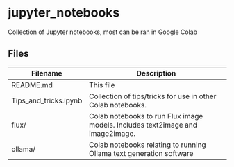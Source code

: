 # jupyter_notebooks
Collection of Jupyter notebooks, most can be ran in Google Colab

## Files
| Filename | Description | 
| --- | --- |
| README.md | This file |
| Tips_and_tricks.ipynb | Collection of tips/tricks for use in other Colab notebooks. |
| flux/ | Colab notebooks to run Flux image models. Includes text2image and image2image. |
| ollama/ | Colab notebooks relating to running Ollama text generation software |
